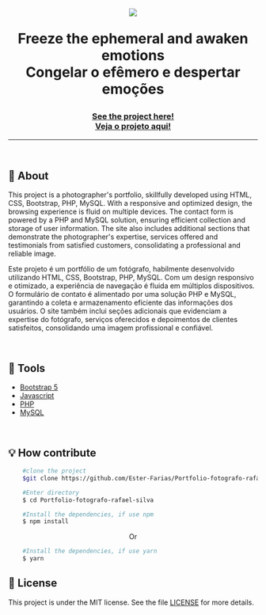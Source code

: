 <h1 align="center">
    <img src="img/Gif-Index.gif">
    <p>Freeze the ephemeral and awaken emotions<br> 
    Congelar o efêmero e despertar emoções</p>
</h1>
<h3 align="center"><a href="#">See the project here!<br>
Veja o projeto aqui!</a></h3>
<hr>

<br>

## 📸 About
This project is a photographer's portfolio, skillfully developed using HTML, CSS, Bootstrap, PHP, MySQL. With a responsive and optimized design, the browsing experience is fluid on multiple devices. The contact form is powered by a PHP and MySQL solution, ensuring efficient collection and storage of user information. The site also includes additional sections that demonstrate the photographer's expertise, services offered and testimonials from satisfied customers, consolidating a professional and reliable image.

Este projeto é um portfólio de um fotógrafo, habilmente desenvolvido utilizando HTML, CSS, Bootstrap, PHP, MySQL. Com um design responsivo e otimizado, a experiência de navegação é fluida em múltiplos dispositivos. O formulário de contato é alimentado por uma solução PHP e MySQL, garantindo a coleta e armazenamento eficiente das informações dos usuários. O site também inclui seções adicionais que evidenciam a expertise do fotógrafo, serviços oferecidos e depoimentos de clientes satisfeitos, consolidando uma imagem profissional e confiável.

<br> 

## 🔧 Tools

- [Bootstrap 5](https://getbootstrap.com/docs/5.0/getting-started/introduction/)
- [Javascript](http://www.ecmascript.org/)
- [PHP](https://www.php.net/)
- [MySQL](https://www.mysql.com/)

<br>

## 💡 How contribute

```bash
    #clone the project
    $git clone https://github.com/Ester-Farias/Portfolio-fotografo-rafael-silva.git
```

```bash
    #Enter directory
    $ cd Portfolio-fotografo-rafael-silva
```

```bash
    #Install the dependencies, if use npm
    $ npm install
```
<p align="center">Or</p>

```bash
    #Install the dependencies, if use yarn
    $ yarn
```

## 📃 License
This project is under the MIT license. See the file [LICENSE](https://github.com/Ester-Farias/Portfolio-fotografo-rafael-silva/blob/master/LICENSE) for more details.
